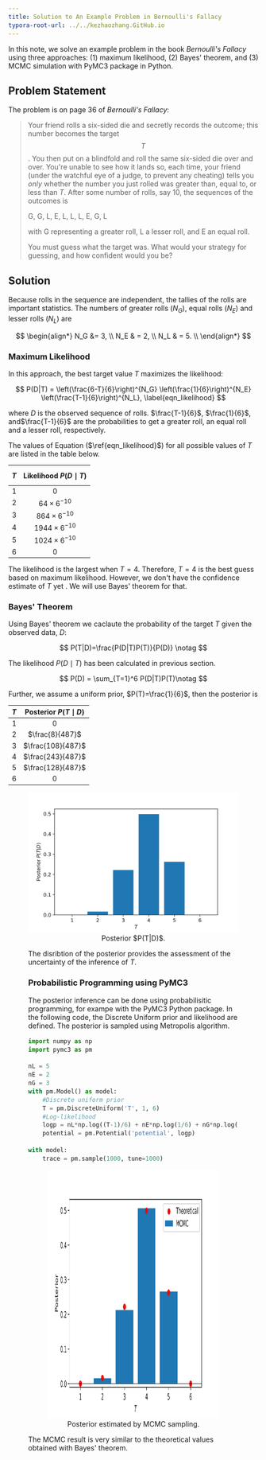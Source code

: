 ```yaml
---
title: Solution to An Example Problem in Bernoulli's Fallacy
typora-root-url: ../../kezhaozhang.GitHub.io
---
```


In this note, we solve an example problem in the book *Bernoulli's Fallacy* using three approaches: (1) maximum likelihood, (2) Bayes' theorem, and (3) MCMC simulation with PyMC3 package in Python.

## Problem Statement

The problem is on page 36 of *Bernoulli's Fallacy*:

> Your friend rolls a six-sided die and secretly records the outcome; this number becomes the target $$T$$. You then put on a blindfold and roll the same six-sided die over and over. You're unable to see how it lands so, each time, your friend (under the watchful eye of a judge, to prevent any cheating) tells you *only* whether the number you just rolled was greater than, equal to, or less than $T$. After some number of rolls, say 10,  the sequences of the outcomes is 
>
> G, G, L, E, L, L, L, E, G, L  
>
> with G representing a greater roll, L a lesser roll, and E an equal roll.
>
> You must guess what the target was. What would your strategy for guessing, and how confident would you be?
>



## Solution

Because rolls in the sequence are independent, the tallies of the rolls are important statistics. The numbers of greater rolls ($N_G$), equal rolls ($N_E$) and lesser rolls ($N_L$) are


$$
\begin{align*}
N_G &= 3, \\
N_E & = 2, \\
N_L & = 5. \\
\end{align*}
$$



### Maximum Likelihood

In this approach, the best target value $T$  maximizes the likelihood:

$$
P(D|T) = \left(\frac{6-T}{6}\right)^{N_G} \left(\frac{1}{6}\right)^{N_E} \left(\frac{T-1}{6}\right)^{N_L},
\label{eqn_likelihood}
$$

where $D$ is the observed sequence of rolls. $\frac{T-1}{6}$, $\frac{1}{6}$, and$\frac{T-1}{6}$ are the probabilities to get a greater roll, an equal roll and a lesser roll, respectively.

The values of Equation ($\ref{eqn_likelihood}$) for all possible values of $T$ are listed in the table below. 

| $$T$$ | Likelihood $P(D\mid T)$ |
| :---: | :---------------------: |
|   1   |            0            |
|   2   |   $64\times 6^{-10}$    |
|   3   |   $864\times 6^{-10}$   |
|   4   |  $1944\times 6^{-10}$   |
|   5   |  $1024\times 6^{-10}$   |
|   6   |            0            |



The likelihood is the largest when $T=4$. Therefore, $T=4$ is the best guess based on maximum likelihood. However, we don't have the confidence estimate of $T$ yet . We will use Bayes' theorem for that.

### Bayes' Theorem

Using Bayes' theorem we caclaute the probability of the target $T$ given the observed data, $D$:



$$
P(T|D)=\frac{P(D|T)P(T)}{P(D)} \notag
$$

The likelihood $P(D\mid T)$ has been calculated in previous section.

$$
P(D) = \sum_{T=1}^6 P(D|T)P(T)\notag
$$


Further, we assume a uniform prior, $P(T)=\frac{1}{6}$, then the posterior is

| $T$  | Posterior $P(T\mid D)$ |
| :--: | :--------------------: |
|  1   |           0            |
|  2   |    $\frac{8}{487}$     |
|  3   |   $\frac{108}{487}$    |
|  4   |   $\frac{243}{487}$    |
|  5   |   $\frac{128}{487}$    |
|  6   |           0            |


<figure class="image">
  <center>
    <img src='/assets/images/posterior_theoretical.svg'>
  </center>
  <figurecaption>
    <center>Posterior $P(T|D)$.</center>
  </figurecaption
</figure>




The disribtion of the posterior provides the assessment of the uncertainty of the inference of $T$.



### Probabilistic Programming using PyMC3

The posterior inference can be done using probabilisitic programming, for exampe with the PyMC3 Python package.  In the following code,  the Discrete Uniform prior and likelihood are defined. The posterior is sampled using Metropolis algorithm.



```python
import numpy as np
import pymc3 as pm

nL = 5
nE = 2
nG = 3
with pm.Model() as model:
    #Discrete uniform prior
    T = pm.DiscreteUniform('T', 1, 6) 
    #Log-likelihood
    logp = nL*np.log((T-1)/6) + nE*np.log(1/6) + nG*np.log((6-T)/6) 
    potential = pm.Potential('potential', logp)
    
with model:
    trace = pm.sample(1000, tune=1000)
```

<figure class="image">
  <center>
  <img src='/assets/images/posterior.svg', height="500">
   </center>
  <figurecaption>
    <center>Posterior estimated by MCMC sampling.</center>
  </figurecaption>
</figure>

The MCMC result is very similar to the theoretical values obtained with Bayes' theorem. 






